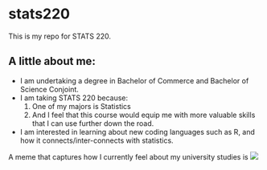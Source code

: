 # stats220

This is my repo for STATS 220. 

## A little about me:

* I am undertaking a degree in Bachelor of Commerce and Bachelor of Science Conjoint.
* I am taking STATS 220 because:
  1. One of my majors is Statistics
  2. And I feel that this course would equip me with more valuable skills that I can use further down the road.
* I am interested in learning about new coding languages such as R, and how it connects/inter-connects with statistics. 

A meme that captures how I currently feel about my university studies is ![](https://c.tenor.com/8druEACXtX8AAAAd/tenor.gif)
